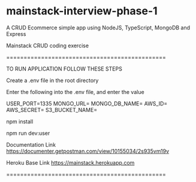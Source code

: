 # mainstack-interview-phase-1
A CRUD Ecommerce simple app using NodeJS, TypeScript, MongoDB and Express

Mainstack CRUD coding exercise

============================================== 

TO RUN APPLICATION FOLLOW THESE STEPS

Create a .env file in the root directory

Enter the following into the .env file, and enter the value

USER_PORT=1335
MONGO_URL= 
MONGO_DB_NAME= 
AWS_ID= AWS_SECRET= 
S3_BUCKET_NAME=

npm install

npm run dev:user

Documentation Link
https://documenter.getpostman.com/view/10155034/2s935vm19v

Heroku Base Link
https://mainstack.herokuapp.com

==============================================
